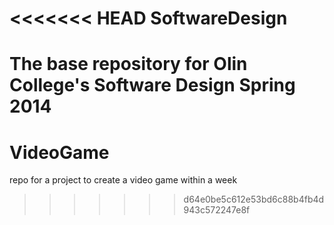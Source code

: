 <<<<<<< HEAD
SoftwareDesign
==============

The base repository for Olin College's Software Design Spring 2014
=======
VideoGame
=========

repo for a project to create a video game within a week
>>>>>>> d64e0be5c612e53bd6c88b4fb4d943c572247e8f
